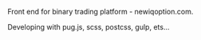 Front end for binary trading platform - newiqoption.com.

Developing with pug.js, scss, postcss, gulp, ets...